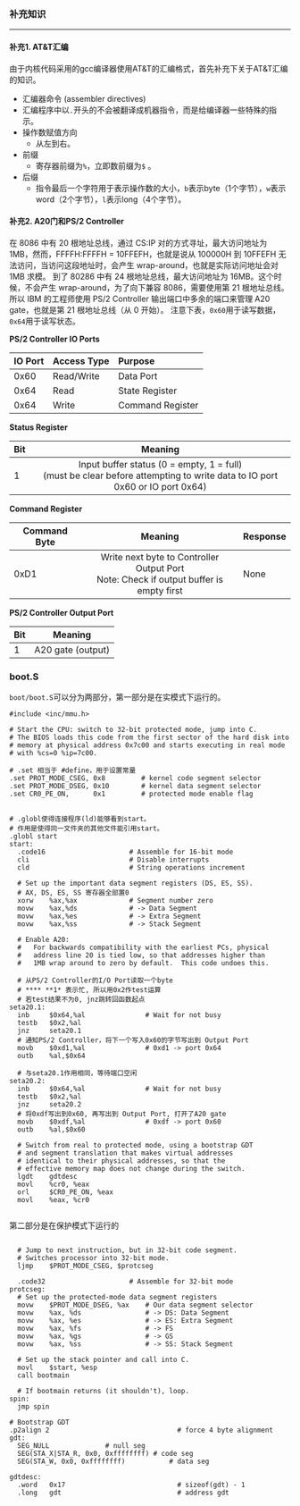 ### 补充知识
---
#### 补充1. AT&T汇编

由于内核代码采用的gcc编译器使用AT&T的汇编格式，首先补充下关于AT&T汇编的知识。
 - 汇编器命令 (assembler directives)
  - 汇编程序中以`.`开头的不会被翻译成机器指令，而是给编译器一些特殊的指示。
 - 操作数赋值方向
	 - 从左到右。
 - 前缀
	 - 寄存器前缀为`%`，立即数前缀为`$` 。
 - 后缀
	 - 指令最后一个字符用于表示操作数的大小，`b`表示byte（1个字节），`w`表示word（2个字节），`l`表示long（4个字节）。

#### 补充2. A20门和PS/2 Controller

在 8086 中有 20 根地址总线，通过 CS:IP 对的方式寻址，最大访问地址为 1MB，然而，FFFFH:FFFFH = 10FFEFH，也就是说从 100000H 到 10FFEFH 无法访问，当访问这段地址时，会产生 wrap-around，也就是实际访问地址会对 1MB 求模。
到了 80286 中有 24 根地址总线，最大访问地址为 16MB。这个时候，不会产生 wrap-around，为了向下兼容 8086，需要使用第 21 根地址总线。
所以 IBM 的工程师使用 PS/2 Controller 输出端口中多余的端口来管理 A20 gate，也就是第 21 根地址总线（从 0 开始）。
注意下表，`0x60`用于读写数据，`0x64`用于读写状态。

**PS/2 Controller IO Ports**

| IO Port | Access Type | Purpose |
| ------------- |:-------------| :-----|
| 0x60 | Read/Write | Data Port |
| 0x64 | Read | State Register |
| 0x64 | Write | Command Register |

**Status Register**

| Bit | Meaning |
| ------------- |:-------------:|
| 1 | Input buffer status (0 = empty, 1 = full) <br>(must be clear before attempting to write data to IO port 0x60 or IO port 0x64) |

**Command Register**

| Command Byte | Meaning | Response |
| ------------- |:-------------:| :-----|
| 0xD1 | Write next byte to Controller Output Port<br>Note: Check if output buffer is empty first | None |

**PS/2 Controller Output Port**

| Bit | Meaning |
| ------------- |:-------------:|
| 1 | A20 gate (output) |

### boot.S
`boot/boot.S`可以分为两部分，第一部分是在实模式下运行的。

```assemble
#include <inc/mmu.h>

# Start the CPU: switch to 32-bit protected mode, jump into C.
# The BIOS loads this code from the first sector of the hard disk into
# memory at physical address 0x7c00 and starts executing in real mode
# with %cs=0 %ip=7c00.

# .set 相当于 #define，用于设置常量
.set PROT_MODE_CSEG, 0x8         # kernel code segment selector
.set PROT_MODE_DSEG, 0x10        # kernel data segment selector
.set CR0_PE_ON,      0x1         # protected mode enable flag


# .globl使得连接程序(ld)能够看到start。
# 作用是使得同一文件夹的其他文件能引用start。
.globl start
start:
  .code16                     # Assemble for 16-bit mode
  cli                         # Disable interrupts
  cld                         # String operations increment

  # Set up the important data segment registers (DS, ES, SS).
  # AX, DS, ES, SS 寄存器全部置0
  xorw    %ax,%ax             # Segment number zero
  movw    %ax,%ds             # -> Data Segment
  movw    %ax,%es             # -> Extra Segment
  movw    %ax,%ss             # -> Stack Segment

  # Enable A20:
  #   For backwards compatibility with the earliest PCs, physical
  #   address line 20 is tied low, so that addresses higher than
  #   1MB wrap around to zero by default.  This code undoes this.
  
  # 从PS/2 Controller的I/O Port读取一个byte
  # **** **1* 表示忙, 所以用0x2作test运算
  # 若test结果不为0, jnz跳转回函数起点
seta20.1:
  inb     $0x64,%al               # Wait for not busy
  testb   $0x2,%al
  jnz     seta20.1
  # 通知PS/2 Controller，将下一个写入0x60的字节写出到 Output Port
  movb    $0xd1,%al               # 0xd1 -> port 0x64
  outb    %al,$0x64

  # 与seta20.1作用相同，等待端口空闲
seta20.2:
  inb     $0x64,%al               # Wait for not busy
  testb   $0x2,%al
  jnz     seta20.2
  # 将0xdf写出到0x60, 再写出到 Output Port, 打开了A20 gate 
  movb    $0xdf,%al               # 0xdf -> port 0x60
  outb    %al,$0x60

  # Switch from real to protected mode, using a bootstrap GDT
  # and segment translation that makes virtual addresses 
  # identical to their physical addresses, so that the 
  # effective memory map does not change during the switch.
  lgdt    gdtdesc
  movl    %cr0, %eax
  orl     $CR0_PE_ON, %eax
  movl    %eax, %cr0
  

```
第二部分是在保护模式下运行的
```assemble

  # Jump to next instruction, but in 32-bit code segment.
  # Switches processor into 32-bit mode.
  ljmp    $PROT_MODE_CSEG, $protcseg

  .code32                     # Assemble for 32-bit mode
protcseg:
  # Set up the protected-mode data segment registers
  movw    $PROT_MODE_DSEG, %ax    # Our data segment selector
  movw    %ax, %ds                # -> DS: Data Segment
  movw    %ax, %es                # -> ES: Extra Segment
  movw    %ax, %fs                # -> FS
  movw    %ax, %gs                # -> GS
  movw    %ax, %ss                # -> SS: Stack Segment
  
  # Set up the stack pointer and call into C.
  movl    $start, %esp
  call bootmain

  # If bootmain returns (it shouldn't), loop.
spin:
  jmp spin

# Bootstrap GDT
.p2align 2                                # force 4 byte alignment
gdt:
  SEG_NULL				# null seg
  SEG(STA_X|STA_R, 0x0, 0xffffffff)	# code seg
  SEG(STA_W, 0x0, 0xffffffff)	        # data seg

gdtdesc:
  .word   0x17                            # sizeof(gdt) - 1
  .long   gdt                             # address gdt

```